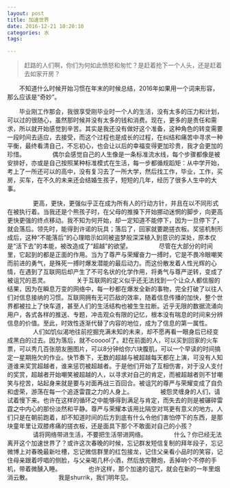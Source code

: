 ```yaml
---
layout: post
title: 加速世界
date: 2016-12-21 10:20:10
categories: 水
tags: 

---
```


>赶路的人们啊，你们为何如此愤怒和匆忙？是赶着抢下一个人头，还是赶着去如家开房？

　　不知道什么时候开始习惯在年末的时候总结，2016年如果用一个词来形容，那么应该是“奇妙”。

　　毕业刚工作那会，我很享受刚毕业时一个人的生活，没有太多的压力和计划，可以过的很随心，虽然那时候并没有太多的钱和消费。现在，更多的是责任和需求，所以就开始感觉到辛苦。其实是我还没有做好这个准备，这种角色的转变需要一段时间去适应，去接受，而这个过程也是成长的过程，在纠结和痛苦中寻求一种平衡，最终看清自己，不忘初心，也会让以后的幸福变得更加珍贵，我才会更加的珍惜。
　　
　　偶尔会感觉自己的人生像是一条标准流水线，每个步骤都像是被安排好，亦或是自己按照某种标准模式在生活，每一步都循规蹈矩：从中学开始，考上了一所还可以的高中，没有复习去了一所大学，然后找工作，毕业，工作，买房，买车，在不久的未来还会结婚生孩子，短短的几年，经历了很多人生中的大事。
<!--more -->
　　
　　更高，更快，更强似乎正在成为所有人的行动方针，并且在以不同形式在被执行着。当我还是个熊孩子时，在父母的推搡下开始挪动迷惘的脚步，向更高更快更强的终点移动。我不知为何开始，却一定知道不能停下，因为一旦停下了，就会落后。领先时，能得到许诺的玩具；落后了，回家就要跪搓衣板。奖惩机制形成后，这种“不能落后”的心理暗示如同被盗梦般深深植入到意识的深处，原本仅是“活下去”的本能，被改造成了“超越”的欲望。
　　
　　尽管在大部分的时间里，它起到的都是正面的作用。当为了尊严与荣耀奋力一搏时，它是不畏冷眼嘲笑而前进的勇气，是殊死一搏时爆发潜能的最后动力。而这份散发着人性光辉的心情，在遇到了互联网后却产生了不可名状的化学作用，将勇气与尊严逆转，变成了被诅咒的恶灵。
　　
　　关于互联网的定义似乎还无法找到一个让众人都信服的结果，因为在瞬息万变的网络中，每一秒都在爆发全新的事物，完全打破了以往人们对信息接纳的习惯。互联网拥有无可匹敌的效率，随着信息传播的加快，整个世界都被拉上了快车道，甚至人们的生活结构也被生生拉断。近乎无限的数据流涌向用户，各式各样的推送、专题，冲击观众有限的记忆，根本没有喘息的时间来分辨信息的价值。至此，时效性逐渐代替了内容的地位，成为了信息的第一属性。
　　
　　人们如饥似渴地往前挖掘充满未知的未来，却不愿再看一眼身后已经变成黑白的过去。因为落后，就不cooool了。赶在前面的人，可以买到回家的火车票，可以秀几百张朋友圈图片，可以8分钟给你六块腹肌，可以一个早读的时间搞定一星期拖欠的作业。快节奏下，无数的超越与被超越每天都在上演，可没有人知道谁来奖赏超越者，谁来惩罚被超越者。于是他们开始了互相伤害，对于没人支付的奖赏，超越者开始嘲笑被超越的人，以寻求对自己的肯定，而被超越者则不甘嘲笑与挖苦，站起身来就是要与对面再战三百回合。被诅咒的尊严与荣耀变成了自负和虚荣，游荡在每一个追逐雷霆之力的人身上。
　　
　　被怨灵缠身的人们，请试着慢下来。也许在这样的循环之中能够得到满足与肯定，而失去的则是被碾碎雷霆之中内心的那份淡然和平静。尊严与荣耀本该用比隔空对骂更有意义的地方。人们只是在朝前跑着，却不知道时间的后方到底有什么令他们害怕停下的东西，是那块童年里让双膝疼痛的搓衣板，还是面具下那个不敢面对自己的小孩？
　　
　　请将网络带进生活，不要把生活带进网络。
　　
　　什么？你已经无法离开这个加速世界了？或许这次春晚的时候，忘记群发短信复制的拜年段子，忘记微博上对春晚最新吐槽，忘记微信群里的红包接龙，记住父亲看小品时的笑容，记住母亲跟着哼唱的侧脸，与父亲喝几杯小酒，然后放完鞭炮，丢掉响个不停的手机，带着微醺入睡。
　　
　　也许这样，那个加速的诅咒，就会在新的一年里烟消云散。
　　
　　我是shurrik，我们明年见。

